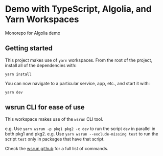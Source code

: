 # Demo with TypeScript, Algolia, and Yarn Workspaces

Monorepo for Algolia demo

## Getting started

This project makes use of `yarn` workspaces. From the root of the project, install all of the dependencies with:

`yarn install`

You can now navigate to a particular service, app, etc., and start it with:

`yarn dev`

## wsrun CLI for ease of use

This workspace makes use of the `wsrun` CLI tool.

e.g. Use `yarn wsrun -p pkg1 pkg2 -c dev` to run the script `dev` in parallel in both pkg1 and pkg2.
e.g. Use `yarn wsrun --exclude-missing test` to run the script `test` only in packages that have that script.

Check the [wsrun github](https://github.com/whoeverest/wsrun) for a full list of commands.